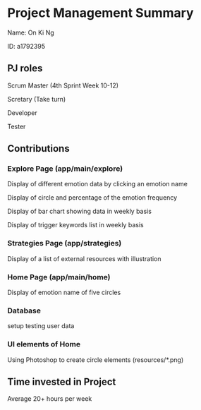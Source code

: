 # Project Management Summary

Name: On Ki Ng

ID: a1792395

## PJ roles
Scrum Master (4th Sprint Week 10-12)

Scretary (Take turn)

Developer

Tester

## Contributions

### Explore Page (app/main/explore)

Display of different emotion data by clicking an emotion name

Display of circle and percentage of the emotion frequency

Display of bar chart showing data in weekly basis

Display of trigger keywords list in weekly basis

### Strategies Page (app/strategies)

Display of a list of external resources with illustration

### Home Page (app/main/home)

Display of emotion name of five circles

### Database

setup testing user data

### UI elements of Home

Using Photoshop to create circle elements (resources/*.png)

## Time invested in Project
Average 20+ hours per week 
